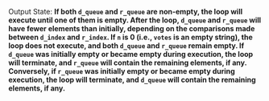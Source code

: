 Output State: **If both `d_queue` and `r_queue` are non-empty, the loop will execute until one of them is empty. After the loop, `d_queue` and `r_queue` will have fewer elements than initially, depending on the comparisons made between `d_index` and `r_index`. If `n` is 0 (i.e., `votes` is an empty string), the loop does not execute, and both `d_queue` and `r_queue` remain empty. If `d_queue` was initially empty or became empty during execution, the loop will terminate, and `r_queue` will contain the remaining elements, if any. Conversely, if `r_queue` was initially empty or became empty during execution, the loop will terminate, and `d_queue` will contain the remaining elements, if any.**